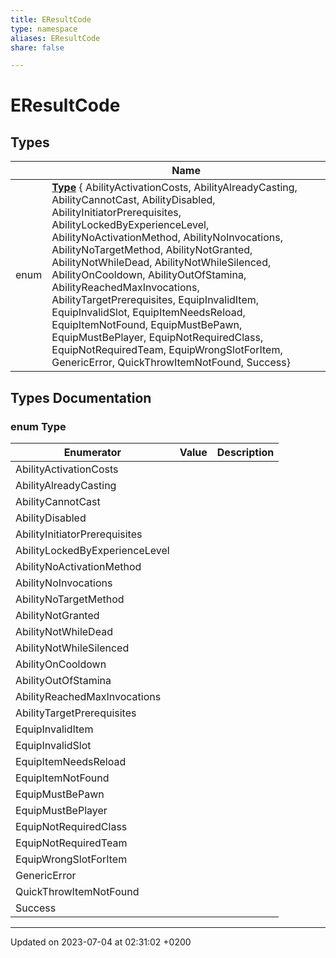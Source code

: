 ```yaml
---
title: EResultCode
type: namespace
aliases: EResultCode
share: false

---
```


# EResultCode



## Types

|                | Name           |
| -------------- | -------------- |
| enum| **[Type](/docs/SDK/Source/Namespaces/namespaceEResultCode.md#enum-type)** { AbilityActivationCosts, AbilityAlreadyCasting, AbilityCannotCast, AbilityDisabled, AbilityInitiatorPrerequisites, AbilityLockedByExperienceLevel, AbilityNoActivationMethod, AbilityNoInvocations, AbilityNoTargetMethod, AbilityNotGranted, AbilityNotWhileDead, AbilityNotWhileSilenced, AbilityOnCooldown, AbilityOutOfStamina, AbilityReachedMaxInvocations, AbilityTargetPrerequisites, EquipInvalidItem, EquipInvalidSlot, EquipItemNeedsReload, EquipItemNotFound, EquipMustBePawn, EquipMustBePlayer, EquipNotRequiredClass, EquipNotRequiredTeam, EquipWrongSlotForItem, GenericError, QuickThrowItemNotFound, Success} |

## Types Documentation

### enum Type

| Enumerator | Value | Description |
| ---------- | ----- | ----------- |
| AbilityActivationCosts | |   |
| AbilityAlreadyCasting | |   |
| AbilityCannotCast | |   |
| AbilityDisabled | |   |
| AbilityInitiatorPrerequisites | |   |
| AbilityLockedByExperienceLevel | |   |
| AbilityNoActivationMethod | |   |
| AbilityNoInvocations | |   |
| AbilityNoTargetMethod | |   |
| AbilityNotGranted | |   |
| AbilityNotWhileDead | |   |
| AbilityNotWhileSilenced | |   |
| AbilityOnCooldown | |   |
| AbilityOutOfStamina | |   |
| AbilityReachedMaxInvocations | |   |
| AbilityTargetPrerequisites | |   |
| EquipInvalidItem | |   |
| EquipInvalidSlot | |   |
| EquipItemNeedsReload | |   |
| EquipItemNotFound | |   |
| EquipMustBePawn | |   |
| EquipMustBePlayer | |   |
| EquipNotRequiredClass | |   |
| EquipNotRequiredTeam | |   |
| EquipWrongSlotForItem | |   |
| GenericError | |   |
| QuickThrowItemNotFound | |   |
| Success | |   |









-------------------------------

Updated on 2023-07-04 at 02:31:02 +0200